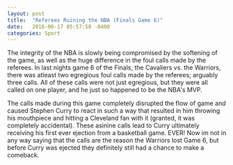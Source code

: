 ```yaml
---
layout: post
title:  "Referees Ruining the NBA (Finals Game 6)"
date:   2016-06-17 05:57:58 -0400
categories: Sport
---
```

The integrity of the NBA is slowly being compromised by the softening of the game, as well as the huge difference in the foul calls 
made by the referees. In last nights game 6 of the Finals, the Cavaliers vs. the Warriors, there was atleast two egregious foul calls 
made by the referees; arguably three calls. All of these calls were not just egregious, but they were all called on one player, and 
he just so happened to be the NBA's MVP.

The calls made during this game completely disrupted the flow of game and caused Stephen Curry to react in such a way that 
resulted in him throwing his mouthpiece and hitting a Cleveland fan with it (granted, it was completely accidental). These asinine 
calls lead to Curry ultimately receiving his first ever ejection from a basketball game. EVER! Now im not in any way saying that the calls 
are the reason the Warriors lost Game 6, but before Curry was ejected they definitely still had a chance to make a comeback.
